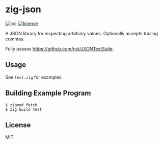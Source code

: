# zig-json
![loc](https://sloc.xyz/github/nektro/zig-json)
[![license](https://img.shields.io/github/license/nektro/zig-json.svg)](https://github.com/nektro/zig-json/blob/master/LICENSE)

A JSON library for inspecting arbitrary values. Optionally accepts trailing commas.

Fully passes https://github.com/nst/JSONTestSuite.

## Usage

See `test.zig` for examples.

## Building Example Program

```
$ zigmod fetch
$ zig build test
```

## License
MIT
